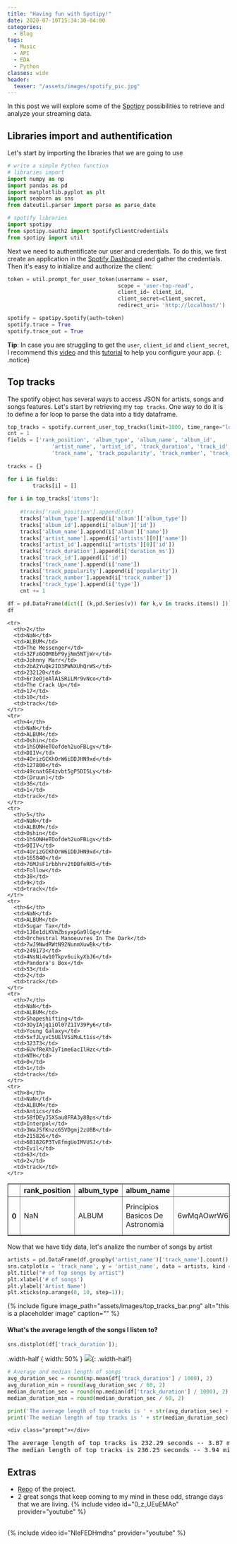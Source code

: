 ```yaml
---
title: "Having fun with Spotipy!"
date: 2020-07-10T15:34:30-04:00
categories:
  - Blog
tags:
  - Music
  - API
  - EDA
  - Python
classes: wide
header: 
  teaser: "/assets/images/spotify_pic.jpg"
---
```


In this post we will explore some of the [Spotipy](https://spotipy.readthedocs.io/) possibilities to retrieve and analyze your streaming data.

## Libraries import and authentification

Let's start by importing the libraries that we are going to use
```python
# write a simple Python function
# libraries import
import numpy as np
import pandas as pd
import matplotlib.pyplot as plt
import seaborn as sns
from dateutil.parser import parse as parse_date

# spotify libraries
import spotipy
from spotipy.oauth2 import SpotifyClientCredentials
from spotipy import util
```
Next we need to authentificate our user and credentials. To do this, we first create an application in the [Spotify Dashboard](https://developer.spotify.com/dashboard/) and gather the credentials. Then it's easy to initialize and authorize the client:

```python
token = util.prompt_for_user_token(username = user,
                                   scope = 'user-top-read',
                                   client_id= client_id,
                                   client_secret=client_secret,
                                   redirect_uri= 'http://localhost/')

spotify = spotipy.Spotify(auth=token)
spotify.trace = True
spotify.trace_out = True
```
**Tip**: In case you are struggling to get the `user`, `client_id` and `client_secret`, I recommend this [video](https://www.youtube.com/watch?v=yxSKrVXeKcI) and this [tutorial](https://support.appreciationengine.com/article/oaNki9g06n-creating-a-spotify-application) to help you configure your app.
{: .notice}

## Top tracks

The spotify object has several ways to access JSON for artists, songs and songs features. Let's start by retrieving my `top tracks`. One way to do it is to define a for loop to parse the data into a tidy dataframe.
```python
top_tracks = spotify.current_user_top_tracks(limit=1000, time_range="long_term") #<-- method to get top tracks 
cnt = 1
fields = ['rank_position', 'album_type', 'album_name', 'album_id',
              'artist_name', 'artist_id', 'track_duration', 'track_id', 
              'track_name', 'track_popularity', 'track_number', 'track_type']
    
tracks = {}

for i in fields:
        tracks[i] = []
    
for i in top_tracks['items']:
    
    #tracks['rank_position'].append(cnt)
    tracks['album_type'].append(i['album']['album_type'])
    tracks['album_id'].append(i['album']['id'])
    tracks['album_name'].append(i['album']['name'])
    tracks['artist_name'].append(i['artists'][0]['name'])
    tracks['artist_id'].append(i['artists'][0]['id'])
    tracks['track_duration'].append(i['duration_ms'])
    tracks['track_id'].append(i['id'])
    tracks['track_name'].append(i['name'])
    tracks['track_popularity'].append(i['popularity'])
    tracks['track_number'].append(i['track_number'])
    tracks['track_type'].append(i['type'])
    cnt += 1
    
df = pd.DataFrame(dict([ (k,pd.Series(v)) for k,v in tracks.items() ]))
df
```

<div>
<style scoped>
    .dataframe tbody tr th:only-of-type {
        vertical-align: middle;
    }

    .dataframe tbody tr th {
        vertical-align: top;
    }

    .dataframe thead th {
        text-align: right;
    }
</style>
<table border="1" class="dataframe">
  <thead>
    <tr style="text-align: right;">
      <th></th>
      <th>rank_position</th>
      <th>album_type</th>
      <th>album_name</th>
      <th>album_id</th>
      <th>artist_name</th>
      <th>artist_id</th>
      <th>track_duration</th>
      <th>track_id</th>
      <th>track_name</th>
      <th>track_popularity</th>
      <th>track_number</th>
      <th>track_type</th>
    </tr>
  </thead>
  <tbody>
    <tr>
      <th>0</th>
      <td>NaN</td>
      <td>ALBUM</td>
      <td>Principios Basicos De Astronomia</td>
      <td>6wMqAOwrW6E8FkSGBXKGVe</td>
      <td>Los Planetas</td>
      <td>0N1TIXCk9Q9JbEPXQDclEL</td>
      <td>142680</td>
      <td>0oQhYCbyUqieIVsl1zt1q3</td>
      <td>Pesadilla En El Parque De Atracciones</td>
      <td>20</td>
      <td>11</td>
      <td>track</td>
    </tr>
    
    <tr>
      <th>2</th>
      <td>NaN</td>
      <td>ALBUM</td>
      <td>The Messenger</td>
      <td>3ZFz6QOM8bF9yjNm5NTjWr</td>
      <td>Johnny Marr</td>
      <td>2bA2YuQk2ID3PWNXUhQrWS</td>
      <td>232120</td>
      <td>6r3eOjeAlA1SRiLMr9vNco</td>
      <td>The Crack Up</td>
      <td>17</td>
      <td>10</td>
      <td>track</td>
    </tr>
    <tr>
      <th>4</th>
      <td>NaN</td>
      <td>ALBUM</td>
      <td>Oshin</td>
      <td>1hSONHeTOofdeh2uoFBLgv</td>
      <td>DIIV</td>
      <td>4OrizGCKhOrW6iDDJHN9xd</td>
      <td>127800</td>
      <td>49cnatGE4zvbt5gP5DISLy</td>
      <td>(Druun)</td>
      <td>36</td>
      <td>1</td>
      <td>track</td>
    </tr>
    <tr>
      <th>5</th>
      <td>NaN</td>
      <td>ALBUM</td>
      <td>Oshin</td>
      <td>1hSONHeTOofdeh2uoFBLgv</td>
      <td>DIIV</td>
      <td>4OrizGCKhOrW6iDDJHN9xd</td>
      <td>165840</td>
      <td>76MJsF1rbbhrv2tDBfeRR5</td>
      <td>Follow</td>
      <td>38</td>
      <td>9</td>
      <td>track</td>
    </tr>
    <tr>
      <th>6</th>
      <td>NaN</td>
      <td>ALBUM</td>
      <td>Sugar Tax</td>
      <td>1J8e1dLKVmZbsyxpGa9lGg</td>
      <td>Orchestral Manoeuvres In The Dark</td>
      <td>7wJ9NwdRWtN92NunmXuwBk</td>
      <td>249173</td>
      <td>4NsNi4w10Tkpv6uikyXbJ6</td>
      <td>Pandora's Box</td>
      <td>53</td>
      <td>2</td>
      <td>track</td>
    </tr>
    <tr>
      <th>7</th>
      <td>NaN</td>
      <td>ALBUM</td>
      <td>Shapeshifting</td>
      <td>3DyIAjq1iOl07Z1IV39Py6</td>
      <td>Young Galaxy</td>
      <td>5xfJLyvC5UElVSiMuLt1ss</td>
      <td>32373</td>
      <td>6UvfReXhIyTime6acIlHzc</td>
      <td>NTH</td>
      <td>0</td>
      <td>1</td>
      <td>track</td>
    </tr>
    <tr>
      <th>8</th>
      <td>NaN</td>
      <td>ALBUM</td>
      <td>Antics</td>
      <td>58fDEyJ5XSau8FRA3y8Bps</td>
      <td>Interpol</td>
      <td>3WaJSfKnzc65VDgmj2zU8B</td>
      <td>215826</td>
      <td>6B182GP3TvEfmgUoIMVUSJ</td>
      <td>Evil</td>
      <td>63</td>
      <td>2</td>
      <td>track</td>
    </tr>
  </tbody>
</table>
</div>

Now that we have tidy data, let's analize the number of songs by artist

```python
artists = pd.DataFrame(df.groupby('artist_name')['track_name'].count().sort_values(ascending = False).reset_index())
sns.catplot(x = 'track_name', y = 'artist_name', data = artists, kind = 'bar', height = 7, aspect = 1 );
plt.title("# of Top songs by artist")
plt.xlabel('# of songs')
plt.ylabel('Artist Name')
plt.xticks(np.arange(0, 10, step=1));
```
{% include figure image_path="assets/images/top_tracks_bar.png" alt="this is a placeholder image" caption="" %}

#### What's the average length of the songs I listen to?
```python
sns.distplot(df['track_duration']);
```
.width-half {
    width: 50%
}
![](assets/images/top_tracks_hist.png){: .width-half}
```python
# Average and median length of songs
avg_duration_sec = round(np.mean(df['track_duration'] / 1000), 2)
avg_duration_min = round(avg_duration_sec / 60, 2)
median_duration_sec = round(np.median(df['track_duration'] / 1000), 2)
median_duration_min = round(median_duration_sec / 60, 2)

print('The average length of top tracks is ' + str(avg_duration_sec) + ' seconds -- ' + str(avg_duration_min) + ' minutes') 
print('The median length of top tracks is ' + str(median_duration_sec) + ' seconds -- ' + str(median_duration_min) + ' minutes') 
```
<div class="output_area">

    <div class="prompt"></div>


<div class="output_subarea output_stream output_stdout output_text">
<pre>The average length of top tracks is 232.29 seconds -- 3.87 minutes
The median length of top tracks is 236.25 seconds -- 3.94 minutes
</pre>
</div>
</div>

## Extras

- [Repo](https://github.com/lelesgaray/spotify) of the project.
- 2 great songs that keep coming to my mind in these odd, strange days that we are living.
{% include video id="0_z_UEuEMAo" provider="youtube" %}
<br>
{% include video id="NleFEDHmdhs" provider="youtube" %}
